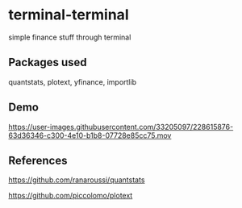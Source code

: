# terminal-terminal
simple finance stuff through terminal 

## Packages used

quantstats, plotext, yfinance, importlib

## Demo

https://user-images.githubusercontent.com/33205097/228615876-63d36346-c300-4e10-b1b8-07728e85cc75.mov


## References

<https://github.com/ranaroussi/quantstats>

<https://github.com/piccolomo/plotext> 
